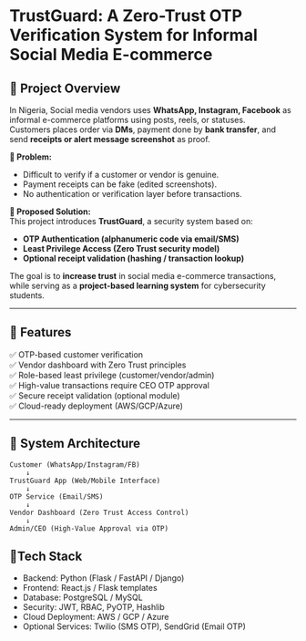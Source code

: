 # TrustGuard: A Zero-Trust OTP Verification System for Informal Social Media E-commerce  

## 🔹 Project Overview  
In Nigeria, Social media vendors uses **WhatsApp, Instagram, Facebook** as informal e-commerce platforms using posts, reels, or statuses.  
Customers places order via **DMs**, payment done by **bank transfer**, and send **receipts or alert message screenshot** as proof.

**🔹 Problem:**  
- Difficult to verify if a customer or vendor is genuine.  
- Payment receipts can be fake (edited screenshots).
- No authentication or verification layer before transactions.   

**🔹 Proposed Solution:**  
This project introduces **TrustGuard**, a security system based on:  
- **OTP Authentication (alphanumeric code via email/SMS)**  
- **Least Privilege Access (Zero Trust security model)**  
- **Optional receipt validation (hashing / transaction lookup)**  

The goal is to **increase trust** in social media e-commerce transactions, while serving as a **project-based learning system** for cybersecurity students.  

---

## 🔹 Features  
✅ OTP-based customer verification  
✅ Vendor dashboard with Zero Trust principles  
✅ Role-based least privilege (customer/vendor/admin)  
✅ High-value transactions require CEO OTP approval  
✅ Secure receipt validation (optional module)  
✅ Cloud-ready deployment (AWS/GCP/Azure)  

---

## 🔹 System Architecture  

```plaintext
Customer (WhatsApp/Instagram/FB)  
    ↓  
TrustGuard App (Web/Mobile Interface)  
    ↓  
OTP Service (Email/SMS)  
    ↓  
Vendor Dashboard (Zero Trust Access Control)  
    ↓  
Admin/CEO (High-Value Approval via OTP)  
```

## 🔹Tech Stack

- Backend: Python (Flask / FastAPI / Django)
- Frontend: React.js / Flask templates
- Database: PostgreSQL / MySQL
- Security: JWT, RBAC, PyOTP, Hashlib
- Cloud Deployment: AWS / GCP / Azure
- Optional Services: Twilio (SMS OTP), SendGrid (Email OTP)
